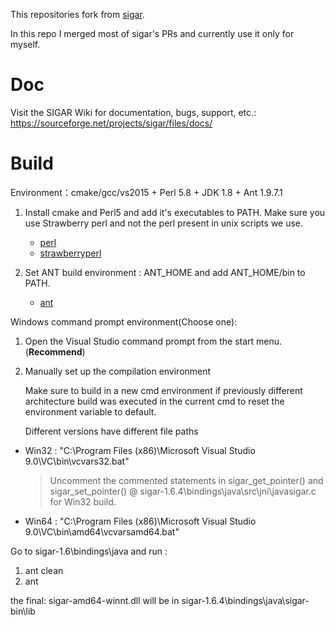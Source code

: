 This repositories fork from [sigar](https://github.com/hyperic/sigar).

In this repo I merged most of sigar's PRs and currently use it only for myself.

# Doc

Visit the SIGAR Wiki for documentation, bugs, support, etc.:
https://sourceforge.net/projects/sigar/files/docs/

# Build

Environment：cmake/gcc/vs2015 + Perl 5.8 + JDK 1.8 + Ant 1.9.7.1

1) Install cmake and Perl5 and add it's executables to PATH. Make sure you use Strawberry perl and not the perl present in unix scripts we use.

   - [perl](https://www.perl.org/)
   - [strawberryperl](https://strawberryperl.com/)
2) Set ANT build environment : ANT_HOME and add ANT_HOME/bin to PATH.

   - [ant](https://ant.apache.org/)

Windows command prompt environment(Choose one):

1) Open the Visual Studio command prompt from the start menu.(**Recommend**)
2) Manually set up the compilation environment

   Make sure to build in a new cmd environment if previously different architecture build was executed in the current cmd to reset the environment variable to default.

   Different versions have different file paths

- Win32 : "C:\Program Files (x86)\Microsoft Visual Studio 9.0\VC\bin\vcvars32.bat"

  > Uncomment the commented statements in sigar_get_pointer() and sigar_set_pointer() @ sigar-1.6.4\bindings\java\src\jni\javasigar.c for Win32 build.
  >
- Win64 : "C:\Program Files (x86)\Microsoft Visual Studio 9.0\VC\bin\amd64\vcvarsamd64.bat"

Go to sigar-1.6\bindings\java and run :

1. ant clean
2. ant

the final: sigar-amd64-winnt.dll will be in sigar-1.6.4\bindings\java\sigar-bin\lib
